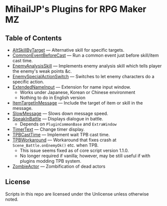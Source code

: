 MihailJP's Plugins for RPG Maker MZ
===================================

## Table of Contents ##
- [AltSkillByTarget](AltSkillByTarget.js) — Alternative skill for specific targets.
- [CommonEventBeforeCast](CommonEventBeforeCast.js) — Run a common event just before skill/item cast time.
- [EnemyAnalysisSkill](EnemyAnalysisSkill.js) — Implements enemy analysis skill which tells player the enemy's weak points &c.
- [EnemySpecialActionSwitch](EnemySpecialActionSwitch.js) — Switches to let enemy characters do a specific action.
- [ExtendedNameInput](ExtendedNameInput.js) — Extension for name input window.
  - Works under Japanese, Korean or Chinese environment
  - Nothing to do in English version
- [ItemTargetInMessage](ItemTargetInMessage.js) — Include the target of item or skill in the message.
- [SlowMessage](SlowMessage.js) — Slows down message speed.
- [SpeakInBattle](SpeakInBattle.js) — Displays dialogue in battle.
  - Depends on `PluginCommonBase` and `ExtraWindow`
- [TimerText](TimerText.js) — Change timer display.
- [TPBCastTime](TPBCastTime.js) — Implement wait TPB cast time.
- [TPBWorkaround](TPBWorkaround.js) — Workaround that fixes crash at `Scene_Battle.onEnemyOk()` etc. when TPB.
  - This issue seems fixed as of core script version 1.1.0.
  - No longer required if vanilla; however, may be still useful if with plugins modding TPB system.
- [ZombieActor](ZombieActor.js) — Zombification of dead actors

## License ##
Scripts in this repo are licensed under the Unlicense unless otherwise noted.
